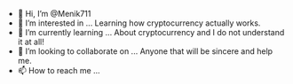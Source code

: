 - 👋 Hi, I’m @Menik711
- 👀 I’m interested in ... Learning how cryptocurrency actually works. 
- 🌱 I’m currently learning ... About cryptocurrency and I do not understand it at all! 
- 💞️ I’m looking to collaborate on ... Anyone that will be sincere and help me. 
- 📫 How to reach me ...

<!---
Menik711/Menik711 is a ✨ special ✨ repository because its `README.md` (this file) appears on your GitHub profile.
You can click the Preview link to take a look at your changes.
--->

